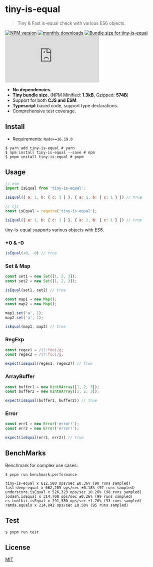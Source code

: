 # tiny-is-equal

> Tiny & Fast is-equal check with various ES6 objects.

[![NPM version](https://img.shields.io/npm/v/tiny-is-equal.svg?style=flat)](https://www.npmjs.com/package/tiny-is-equal) [![monthly downloads](https://img.shields.io/npm/dm/tiny-is-equal.svg?maxAge=3600)](https://npmjs.com/package/tiny-is-equal)
<a href="https://pkg-size.dev/tiny-is-equal"><img src="https://pkg-size.dev/badge/bundle/1276" title="Bundle size for tiny-is-equal"></a> [![bundle size](http://img.badgesize.io/https://unpkg.com/tiny-is-equal/dist/index.js?compression=gzip)](https://unpkg.com/tiny-is-equal/dist/index.js)

- **No dependencies.**
- **Tiny bundle size.** (NPM Minified: **1.3kB**, Gzipped: **574B**)
- Support for both **CJS and ESM**.
- **Typescript** based code, support type declarations.
- Comprehensive test coverage.

## Install

- Requirements: `Node>=16.19.0`

```shell
$ yarn add tiny-is-equal # yarn
$ npm install tiny-is-equal --save # npm
$ pnpm install tiny-is-equal # pnpm
```

## Usage

```javascript
// esm
import isEqual from 'tiny-is-equal';

isEqual({ a: 1, b: { c: 1 } }, { a: 1, b: { c: 1 } }) // true

// cjs
const isEqual = require('tiny-is-equal');

isEqual({ a: 1, b: { c: 1 } }, { a: 1, b: { c: 1 } }) // true
```

tiny-is-equal supports various objects with ES6.

### +0 & -0

```javascript
isEqual(+0, -0) // true
```

### Set & Map

```javascript
const set1 = new Set([1, 2, 3]);
const set2 = new Set([1, 2, 3]);

isEqual(set1, set2) // true

const map1 = new Map();
const map2 = new Map();

map1.set('a', 1);
map2.set('a', 1);

isEqual(map1, map2) // true
```

### RegExp

```javascript
const regex1 = /(?:foo)/g;
const regex2 = /(?:foo)/g;

expect(isEqual(regex1, regex2)) // true
```

### ArrayBuffer

```javascript
const buffer1 = new Uint8Array([1, 2, 3]);
const buffer2 = new Uint8Array([1, 2, 3]);

expect(isEqual(buffer1, buffer2)) // true
```

### Error

```javascript
const err1 = new Error('error!');
const err2 = new Error('error!');

expect(isEqual(err1, err2)) // true
```

## BenchMarks

Benchmark for complex use cases:
```shell
$ pnpm run benchmark:performance

tiny-is-equal x 612,580 ops/sec ±0.36% (98 runs sampled)
fast-deep-equal x 662,205 ops/sec ±0.18% (97 runs sampled)
underscore.isEqual x 526,323 ops/sec ±0.26% (98 runs sampled)
lodash.isEqual x 314,708 ops/sec ±0.26% (99 runs sampled)
es-toolkit.isEqual x 291,580 ops/sec ±1.70% (93 runs sampled)
ramda.equals x 214,842 ops/sec ±0.50% (95 runs sampled)
```

## Test

```shell
$ pnpm run test
```

## License

[MIT](https://github.com/eunbae0/tiny-is-equal/blob/main/LICENSE)
